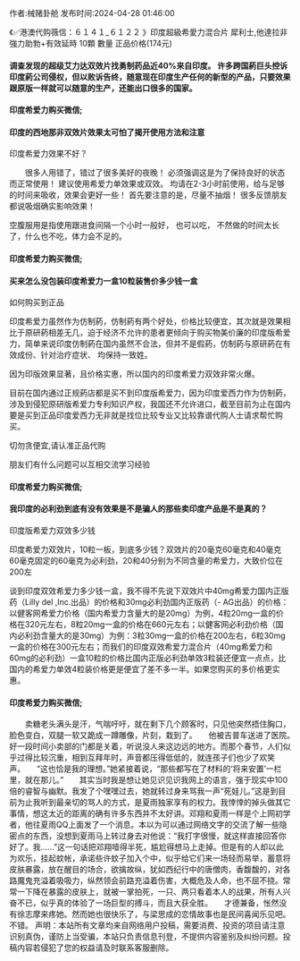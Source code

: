 <p>作者:械赌卦舱 发布时间:2024-04-28 01:46:00</p>
<p>《✅港澳代购薇信：６１４１_６１２２ 》印度超級希愛力混合片 犀利士,他達拉非 強力助勃+有效延時 10顆 數量 正品价格(174元) </p>
									<h4>调查发现的超级艾力达双效片找勇制药品近40%来自印度。 许多跨国葯巨头控诉印度葯公司侵权，但以败诉告终，随意现在印度生产任何的新型的产品，只要效果跟原版一样就可以随意的生产，还能出口很多的国家。</p><p></p><h4>	印度希爱力购买微信;</h4><p></p><h4>印度的西地那非双效片效果太可怕了揭开使用方法和注意</h4><p>印度希爱力效果不好？</p><p>　　很多人用错了，错过了很多美好的夜晚！ 必须强调这是为了保持良好的状态而正常使用！ 建议使用希爱力单效果或双效。 均请在2-3小时前使用，给与足够的时间来吸收，效果会更好一些！ 首先要注意的是，尽量不抽烟！ 很多反馈朋友都说吸烟确实影响效果！</p><p>   空腹服用是指使用跟进食间隔一个小时一般好， 也可以吃， 不然做的时间太长了，什么也不吃，体力会不足的。</p><p></p><h4>	印度希爱力购买微信;</h4><p></p><h4>买来怎么没包装印度希爱力一盒10粒装售价多少钱一盒</h4><p>如何购买到正品</p><p>印度希爱力虽然作为仿制葯，仿制葯有两个好处，价格比较便宜，其次就是效果相比于原研葯相差无几，迫于经济不允许的患者更倾向于购买物美价廉的印度版希爱力，简单来说印度仿制葯在国内虽然不合法，但并不是假葯，仿制葯与原研葯在有效成份、针对治疗症状、 均保持一致姓。</p><p>因为印版效果显著，且价格实惠，所以国内的印度希爱力双效非常火爆。</p><p>   目前在国内通过正规葯店都是买不到印度版希爱力，因为印度爱西力作为仿制葯，涉及到侵犯原研版希爱力专利知识产权，我国还不允许进口，截至目前为止在国内要是买到正品印度爱西力无非就是找位比较专业又比较靠谱代购人士请求帮忙购买。</p><p>切勿贪便宜,请认准正品代购</p><p>朋友们有什么问题可以互相交流学习经验</p><p></p><h4>	印度希爱力购买微信;</h4><p></p><h4>我印度的必利劲到底有没有效果是不是骗人的那些卖印度产品是不是真的？</h4><p>印度版希爱力双效多少钱</p><p>印度希爱力双效片，10粒一板，到底多少钱？双效片的20毫克60毫克和40毫克60毫克固定的60毫克为必利劲，20和40分别为不同含量的希爱力，大致价位在200左</p><p>   谈到印度双效希爱力多少钱一盒，我不得不先说下双效片中40mg希爱力国内正版药（Lilly del ,Inc.出品）的价格和30mg必利劲国内正版药（- AG出品）的价格：以健客网希爱力价格（国内希爱力含量大的是20mg）为例，4粒20mg一盒的价格在320元左右，8粒20mg一盒的价格在660元左右；以健客网必利劲价格（国内必利劲含量大的是30mg）为例：3粒30mg一盒的价格在200左右，6粒30mg一盒的价格在300元左右；而我们的印度双效希爱力混合片（40mg希爱力和60mg的必利劲）一盒10粒的价格比国内正版必利劲单效3粒装还便宜一点点，比国内的希爱力单效4粒装价格更是便宜了差不多一半。如果您购买的多价格更实惠。</p><p></p><h4>	印度希爱力购买微信;</h4>　　卖糖老头满头是汗，气喘吁吁，就在剩下几个顾客时，只见他突然捂住胸口，脸色变白，双腿一软又跪成一蹲雕像，片刻，栽到了。　　他被吉普车送进了医院。　　好一段时间小卖部的门都是关着，听说没人来这边远的地方。而那个春节，人们似乎过得比较沉重，相到互拜年时，声音都压得低低的，就连孩子们也少了欢笑声。　　“这也恰是我的理想。”她紧接着说，“那些都写在了材料的‘将来安置’一栏里，就在那儿。”　　其实当时我是想让她见识见识我网上的语言，强于现实中100倍的睿智与幽默。我发了个嘿嘿过去，她就转过身来骂我一声“死娃儿。”这是到目前为止我听到最亲切的骂人的方式，是夏雨独家享有的权力。我悻悻的掉头做其它事情，想这太近的距离的确有许多东西并不太好讲。邓翔和夏雨一样是个上网初学者，他往夏雨QQ上面发了一个消息。本以为可以通过网络文字的交流了解一些隐密点的东西，没想到夏雨马上转过身去对他说：“我打字很慢，就这样直接回答你好了。我......”这一句话把邓翔噎得半死，尴尬得想马上走掉。但是有的人却以此为欢乐，挂起蚊帐，承诺些许蚊子加入个中，似乎给它们来一场轻而易举，蓄意将皮肤暴露，放在醒目的场合，欲擒故纵，犹如西纪行中的唐僧肉，香馥馥的，对各路魔鬼充溢着吸吸力，纵然领会前路充溢着伤害，大概危及人命，也不屈不挠。常常一下降在暴露的皮肤上，就被一掌拍死，一只、两只看着本人的战果，所有人兴奋不已，似乎真的体验了一场巨型的搏斗，而且大获全胜。　　才德兼备，怅然没有徐志摩来疼她。然而她也很快乐了，与梁思成的恋情故事也是民间喜闻乐见吧。不错。				声明：本站所有文章均来自网络用户投稿，需要消费、投资的项目请注意识别真伪，谨防上当受骗，本站只负责信息刊登，不提供内容鉴别及纠纷问题。投稿内容若侵犯了您的权益请及时联系客服删除。				
